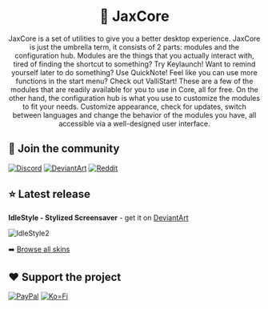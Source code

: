 <h1 align="center">🌠 JaxCore</h1>

<p align="center">JaxCore is a set of utilities to give you a better desktop experience. JaxCore is just the umbrella term, it consists of 2 parts: modules and the configuration hub. Modules are the things that you actually interact with, tired of finding the shortcut to something? Try Keylaunch! Want to remind yourself later to do something? Use QuickNote! Feel like you can use more functions in the start menu? Check out ValliStart! These are a few of the modules that are readily available for you to use in Core, all for free. On the other hand, the configuration hub is what you use to customize the modules to fit your needs. Customize appearance, check for updates, switch between languages and change the behavior of the modules you have, all accessible via a well-designed user interface.</p>

## 🔗 Join the community

[![Discord](https://img.shields.io/badge/Discord-7289DA?style=for-the-badge&logo=discord&logoColor=white)](https://discord.gg/JmgehPSDD6)
[![DeviantArt](https://img.shields.io/badge/DeviantArt-05CC47?style=for-the-badge&logo=deviantart&logoColor=white)](https://www.deviantart.com/jaxoriginals)
[![Reddit](https://img.shields.io/badge/Reddit-FF4500?style=for-the-badge&logo=reddit&logoColor=white)](https://www.reddit.com/user/EnhancedJax)

## ⭐ Latest release

**IdleStyle - Stylized Screensaver** - get it on [DeviantArt](https://www.deviantart.com/jaxoriginals/art/899004964)

![IdleStyle2](https://user-images.githubusercontent.com/80020581/143587740-d5adaea9-bd7d-4155-8497-f4e9202ab51e.png)

➡️ [Browse all skins](https://www.deviantart.com/jaxoriginals)
	
## ❤️  Support the project

[![PayPal](https://img.shields.io/badge/PayPal-00457C?style=for-the-badge&logo=paypal&logoColor=white)](paypal.me/jaxoriginals)
[![Ko=Fi](https://img.shields.io/badge/Ko--fi-F16061?style=for-the-badge&logo=ko-fi&logoColor=white)](https://ko-fi.com/jaxoriginals)
